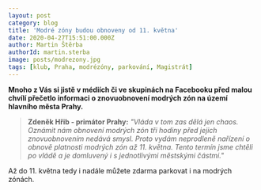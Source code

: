 ```yaml
---
layout: post
category: blog
title: 'Modré zóny budou obnoveny od 11. května'
date: 2020-04-27T15:51:00.000Z
author: Martin Štěrba
authorId: martin.sterba
image: posts/modrezony.jpg
tags: [klub, Praha, modrézóny, parkování, Magistrát]
---
```


**Mnoho z Vás si jistě v médiích či ve skupinách na Facebooku před malou chvílí přečetlo informaci o znovuobnovení modrých zón na území hlavního města Prahy.** 

> **Zdeněk Hřib - primátor Prahy:** *"Vláda v tom zas dělá jen chaos. Oznámit nám obnovení modrých zón tři hodiny před jejich znovuobnovením nedává smysl. Proto vydám neprodleně nařízení o obnově platnosti modrých zón až 11. května. Tento termín jsme chtěli po vládě a je domluvený i s jednotlivými městskými částmi."*

Až do 11. května tedy i nadále můžete zdarma parkovat i na modrých zónách. 
